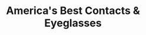 ---
title: "America's Best Contacts & Eyeglasses"
url: /columbia/americas-best-contacts-and-eyeglasses/
shop: optician
---